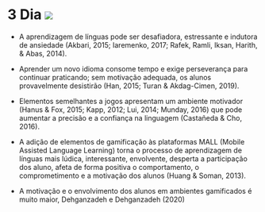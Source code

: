 # 3 Dia ![](https://i.imgur.com/4A1494N.png)

* A aprendizagem de línguas pode ser desafiadora, estressante e indutora de ansiedade (Akbari, 2015; Iaremenko, 2017; Rafek, Ramli, Iksan, Harith, & Abas, 2014).
  
* Aprender um novo idioma consome tempo e exige perseverança para continuar praticando; sem motivação adequada, os alunos provavelmente desistirão (Han, 2015; Turan & Akdag-Cimen, 2019).

* Elementos semelhantes a jogos apresentam um ambiente motivador (Hanus & Fox, 2015; Kapp, 2012; Lui, 2014; Munday, 2016) que pode aumentar a precisão e a confiança na linguagem (Castañeda & Cho, 2016).

* A adição de elementos de gamificação às plataformas MALL (Mobile Assisted Language Learning) torna o processo de aprendizagem de línguas mais lúdica, interessante, envolvente, desperta a participação dos aluno, afeta de forma positiva o comportamento, o comprometimento e a motivação dos alunos (Huang & Soman, 2013).

* A motivação e o envolvimento dos alunos em ambientes gamificados é muito maior, Dehganzadeh e Dehganzadeh (2020) 

